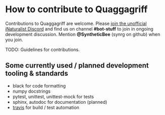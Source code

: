 # How to contribute to Quaggagriff

Contributions to Quaggagriff are welcome. Please [join the unofficial iNaturalist Discord](https://discord.gg/kHAUzVR)
and find us on channel **#bot-stuff** to join in ongoing development discussion. Mention **\@SyntheticBee** (synrg on github) when
you join.

TODO: Guidelines for contributions.

## Some currently used / planned development tooling & standards

- black for code formatting
- numpy docstrings
- pytest, unittest, unittest-mock for tests
- sphinx, autodoc for documentation (planned)
- [travis](https://travis-ci.com/synrg/quaggagriff) for build / test automation
